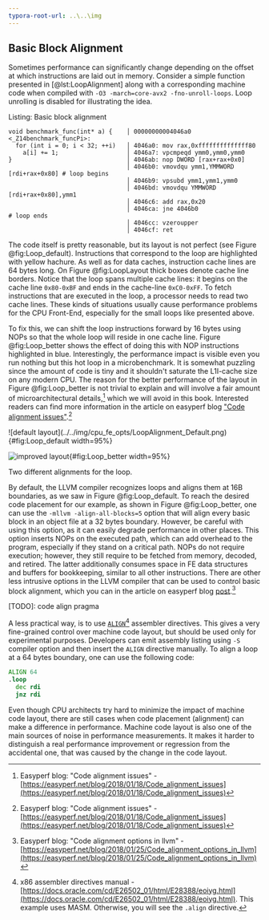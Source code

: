 ```yaml
---
typora-root-url: ..\..\img
---
```


## Basic Block Alignment

Sometimes performance can significantly change depending on the offset at which instructions are laid out in memory. Consider a simple function presented in [@lst:LoopAlignment] along with a corresponding machine code when compiled with `-O3 -march=core-avx2 -fno-unroll-loops`. Loop unrolling is disabled for illustrating the idea.

Listing: Basic block alignment

~~~~ {#lst:LoopAlignment .cpp}
void benchmark_func(int* a) {    │ 00000000004046a0 <_Z14benchmark_funcPi>:
  for (int i = 0; i < 32; ++i)   │ 4046a0: mov rax,0xffffffffffffff80
    a[i] += 1;                   │ 4046a7: vpcmpeqd ymm0,ymm0,ymm0
}                                │ 4046ab: nop DWORD [rax+rax+0x0]
                                 │ 4046b0: vmovdqu ymm1,YMMWORD [rdi+rax+0x80] # loop begins
                                 │ 4046b9: vpsubd ymm1,ymm1,ymm0
                                 │ 4046bd: vmovdqu YMMWORD [rdi+rax+0x80],ymm1
                                 │ 4046c6: add rax,0x20
                                 │ 4046ca: jne 4046b0                          # loop ends
                                 │ 4046cc: vzeroupper 
                                 │ 4046cf: ret 
~~~~~~~~~~~~~~~~~~~~~~~~~~~~~~~~~~~~~~~~~~~~~~~~~

The code itself is pretty reasonable, but its layout is not perfect (see Figure @fig:Loop_default). Instructions that correspond to the loop are highlighted with yellow hachure. As well as for data caches, instruction cache lines are 64 bytes long. On Figure @fig:LoopLayout thick boxes denote cache line borders. Notice that the loop spans multiple cache lines: it begins on the cache line `0x80-0xBF` and ends in the cache-line `0xC0-0xFF`. To fetch instructions that are executed in the loop, a processor needs to read two cache lines. These kinds of situations usually cause performance problems for the CPU Front-End, especially for the small loops like presented above.

To fix this, we can shift the loop instructions forward by 16 bytes using NOPs so that the whole loop will reside in one cache line. Figure @fig:Loop_better shows the effect of doing this with NOP instructions highlighted in blue. Interestingly, the performance impact is visible even you run nothing but this hot loop in a microbenchmark. It is somewhat puzzling since the amount of code is tiny and it shouldn't saturate the L1I-cache size on any modern CPU. The reason for the better performance of the layout in Figure @fig:Loop_better is not trivial to explain and will involve a fair amount of microarchitectural details,[^1] which we will avoid in this book. Interested readers can find more information in the article on easyperf blog ["Code alignment issues"](https://easyperf.net/blog/2018/01/18/Code_alignment_issues).[^1]

<div id="fig:LoopLayout">
![default layout](../../img/cpu_fe_opts/LoopAlignment_Default.png){#fig:Loop_default width=95%}

![improved layout](../../img/cpu_fe_opts/LoopAlignment_Better.png){#fig:Loop_better width=95%}

Two different alignments for the loop.
</div>

By default, the LLVM compiler recognizes loops and aligns them at 16B boundaries, as we saw in Figure @fig:Loop_default. To reach the desired code placement for our example, as shown in Figure @fig:Loop_better, one can use the `-mllvm -align-all-blocks=5` option that will align every basic block in an object file at a 32 bytes boundary. However, be careful with using this option, as it can easily degrade performance in other places. This option inserts NOPs on the executed path, which can add overhead to the program, especially if they stand on a critical path. NOPs do not require execution; however, they still require to be fetched from memory, decoded, and retired. The latter additionally consumes space in FE data structures and buffers for bookkeeping, similar to all other instructions. There are other less intrusive options in the LLVM compiler that can be used to control basic block alignment, which you can in the article on easyperf blog [post](https://easyperf.net/blog/2018/01/25/Code_alignment_options_in_llvm).[^6]

[TODO]: code align pragma

A less practical way, is to use [`ALIGN`](https://docs.oracle.com/cd/E26502_01/html/E28388/eoiyg.html)[^5] assembler directives. This gives a very fine-grained control over machine code layout, but should be used only for experimental purposes. Developers can emit assembly listing using `-S` compiler option and then insert the `ALIGN` directive manually. To align a loop at a 64 bytes boundary, one can use the following code:
```asm
ALIGN 64
.loop
  dec rdi
  jnz rdi
```

Even though CPU architects try hard to minimize the impact of machine code layout, there are still cases when code placement (alignment) can make a difference in performance. Machine code layout is also one of the main sources of noise in performance measurements. It makes it harder to distinguish a real performance improvement or regression from the accidental one, that was caused by the change in the code layout.

[^1]: Easyperf blog: "Code alignment issues" - [https://easyperf.net/blog/2018/01/18/Code_alignment_issues](https://easyperf.net/blog/2018/01/18/Code_alignment_issues)
[^5]: x86 assembler directives manual - [https://docs.oracle.com/cd/E26502_01/html/E28388/eoiyg.html](https://docs.oracle.com/cd/E26502_01/html/E28388/eoiyg.html). This example uses MASM. Otherwise, you will see the `.align` directive.
[^6]: Easyperf blog: "Code alignment options in llvm" - [https://easyperf.net/blog/2018/01/25/Code_alignment_options_in_llvm](https://easyperf.net/blog/2018/01/25/Code_alignment_options_in_llvm)
